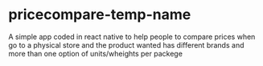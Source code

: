 # pricecompare-temp-name
A simple app coded in react native to help people to compare prices when go to a physical store and the product wanted has different brands and more than one option of units/wheights per packege
